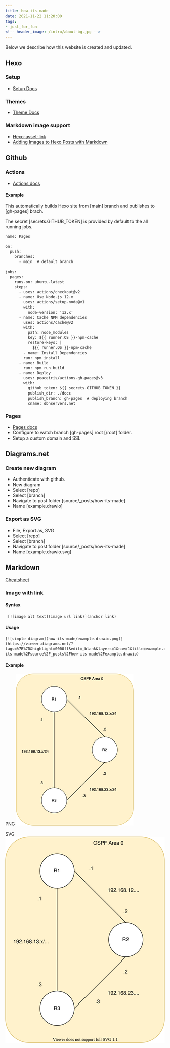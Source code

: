 ```yaml
---
title: how-its-made
date: 2021-11-22 11:20:00
tags:
- just_for_fun
<!-- header_image: /intro/about-bg.jpg -->
---
```

Below we describe how this website is created and updated.

## Hexo

### Setup
* [Setup Docs](https://hexo.io/docs/setup.html)

### Themes
* [Theme Docs](https://hexo.io/docs/themes)

### Markdown image support
* [Hexo-asset-link](https://github.com/liolok/hexo-asset-link)
* [Adding Images to Hexo Posts with Markdown](https://chrismroberts.com/2020/01/06/using-markdown-in-hexo-to-add-images/)

## Github
### Actions
* [Actions docs](https://docs.github.com/en/actions/quickstart)

#### Example
This automatically builds Hexo site from [main] branch and publishes to [gh-pages] brach.

The secret [secrets.GITHUB_TOKEN] is provided by default to the all running jobs.

```
name: Pages

on:
  push:
    branches:
      - main  # default branch

jobs:
  pages:
    runs-on: ubuntu-latest
    steps:
      - uses: actions/checkout@v2
      - name: Use Node.js 12.x
        uses: actions/setup-node@v1
        with:
          node-version: '12.x'
      - name: Cache NPM dependencies
        uses: actions/cache@v2
        with:
          path: node_modules
          key: ${{ runner.OS }}-npm-cache
          restore-keys: |
            ${{ runner.OS }}-npm-cache
        - name: Install Dependencies
        run: npm install
      - name: Build
        run: npm run build
      - name: Deploy
        uses: peaceiris/actions-gh-pages@v3
        with:
          github_token: ${{ secrets.GITHUB_TOKEN }}
          publish_dir: ./docs
          publish_branch: gh-pages  # deploying branch
          cname: dbnservers.net

```

### Pages
* [Pages docs](https://pages.github.com/)
* Configure to watch branch [gh-pages] root [/root] folder.
* Setup a custom domain and SSL

## Diagrams.net
### Create new diagram
* Authenticate with github.
* New diagram
* Select [repo]
* Select [branch]
* Navigate to post folder [source/_posts/how-its-made]
* Name [example.drawio]

### Export as SVG
* File, Export as, SVG
* Select [repo]
* Select [branch]
* Navigate to post folder [source/_posts/how-its-made]
* Name [example.drawio.svg]


## Markdown
[Cheatsheet](https://enterprise.github.com/downloads/en/markdown-cheatsheet.pdf)

### Image with link
#### Syntax

```
 [![image alt text](image url link)](anchor link)
```
#### Usage

```
[![simple diagram](how-its-made/example.drawio.png)](https://viewer.diagrams.net/?tags=%7B%7D&highlight=0000ff&edit=_blank&layers=1&nav=1&title=example.drawio#Uhttps%3A%2F%2Fraw.githubusercontent.com%2Fmartyrsmith%2Fmartyrsmith.github.io%2Fhow-its-made%2Fsource%2F_posts%2Fhow-its-made%2Fexample.drawio)
```
#### Example
PNG
[![simple diagram](how-its-made/example.drawio.png)](https://viewer.diagrams.net/?tags=%7B%7D&highlight=0000ff&edit=_blank&layers=1&nav=1&title=example.drawio#Uhttps%3A%2F%2Fraw.githubusercontent.com%2Fmartyrsmith%2Fmartyrsmith.github.io%2Fhow-its-made%2Fsource%2F_posts%2Fhow-its-made%2Fexample.drawio)

SVG
[![simple diagram](how-its-made/example.drawio.svg)](https://viewer.diagrams.net/?tags=%7B%7D&highlight=0000ff&edit=_blank&layers=1&nav=1&title=example.drawio#Uhttps%3A%2F%2Fraw.githubusercontent.com%2Fmartyrsmith%2Fmartyrsmith.github.io%2Fhow-its-made%2Fsource%2F_posts%2Fhow-its-made%2Fexample.drawio)
